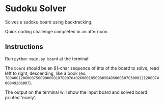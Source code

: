# Sudoku Solver


Solves a sudoku board using backtracking.

Quick coding challenge completed in an afternoon.


## Instructions

Run `python main.py board` at the terminal

The `board` should be an 81-char sequence of ints of the board to solve, read left to right, descending, like a book (ex. `780400120600075009000601078007040260001050930904060005070300012120007400049206007`).


The output on the terminal will show the input board and solved board printed 'nicely'.
